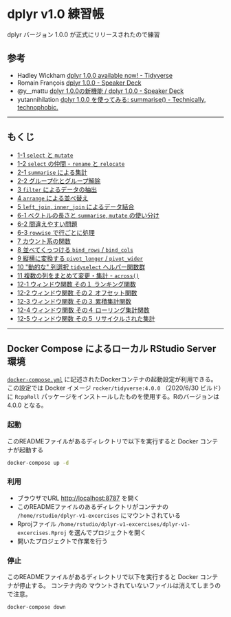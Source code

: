 dplyr v1.0 練習帳
==========

dplyr バージョン 1.0.0 が正式にリリースされたので練習

## 参考

- Hadley Wickham [dplyr 1.0.0 available now! - Tidyverse](https://www.tidyverse.org/blog/2020/06/dplyr-1-0-0/)
- Romain François [dplyr 1.0.0 - Speaker Deck](https://speakerdeck.com/romainfrancois/dplyr-1-dot-0-0)
- @y__mattu [dplyr 1.0.0の新機能 / dplyr 1.0.0 - Speaker Deck](https://speakerdeck.com/y__mattu/dplyr-1-dot-0-0)
- yutannihilation [dplyr 1.0.0 を使ってみる: summarise() - Technically, technophobic.](https://notchained.hatenablog.com/entry/2020/06/28/134109)

---

## もくじ

- [1-1 `select` と `mutate`](01-1.md)
- [1-2 `select` の仲間 - `rename` と `relocate`](01-2.md)
- [2-1 `summarise` による集計](02-1.md)
- [2-2 グループ化とグループ解除](02-2.md)
- [3 `filter` によるデータの抽出](03.md)
- [4 `arrange` による並べ替え](04.md)
- [5 `left_join`, `inner_join` によるデータ結合](05.md)
- [6-1 ベクトルの長さと `summarise`, `mutate` の使い分け](06-1.md)
- [6-2 間違えやすい問題](06-2.md)
- [6-3 `rowwise` で行ごとに処理](06-3.md)
- [7 カウント系の関数](07.md)
- [8 並べてくっつける `bind_rows` / `bind_cols`](08.md)
- [9 縦横に変換する `pivot_longer` / `pivot_wider`](09.md)
- [10 "動的な" 列選択 `tidyselect` ヘルパー関数群](10.md)
- [11 複数の列をまとめて変更・集計 - `across()`](11.md)
- [12-1 ウィンドウ関数 その１ ランキング関数](12-1.md)
- [12-2 ウィンドウ関数 その２ オフセット関数](12-2.md)
- [12-3 ウィンドウ関数 その３ 累積集計関数](12-3.md)
- [12-4 ウィンドウ関数 その４ ローリング集計関数](12-4.md)
- [12-5 ウィンドウ関数 その５ リサイクルされた集計](12-5.md)

---

## Docker Compose によるローカル RStudio Server 環境

[`docker-compose.yml`](docker-compose.yml) に記述されたDockerコンテナの起動設定が利用できる。
この設定では Docker イメージ `rocker/tidyverse:4.0.0` （2020/6/30 ビルド）に `RcppRoll` パッケージをインストールしたものを使用する。Rのバージョンは 4.0.0 となる。

### 起動

このREADMEファイルがあるディレクトリで以下を実行すると Docker コンテナが起動する

```sh
docker-compose up -d
```

### 利用

- ブラウザでURL <http://localhost:8787> を開く
- このREADMEファイルのあるディレクトリがコンテナの `/home/rstudio/dplyr-v1-excercises` にマウントされている
- Rprojファイル `/home/rstudio/dplyr-v1-excercises/dplyr-v1-excercises.Rproj` を選んでプロジェクトを開く
- 開いたプロジェクトで作業を行う

### 停止

このREADMEファイルがあるディレクトリで以下を実行すると Docker コンテナが停止する。
コンテナ内の マウントされていないファイルは消えてしまうので注意。

```sh
docker-compose down
```

